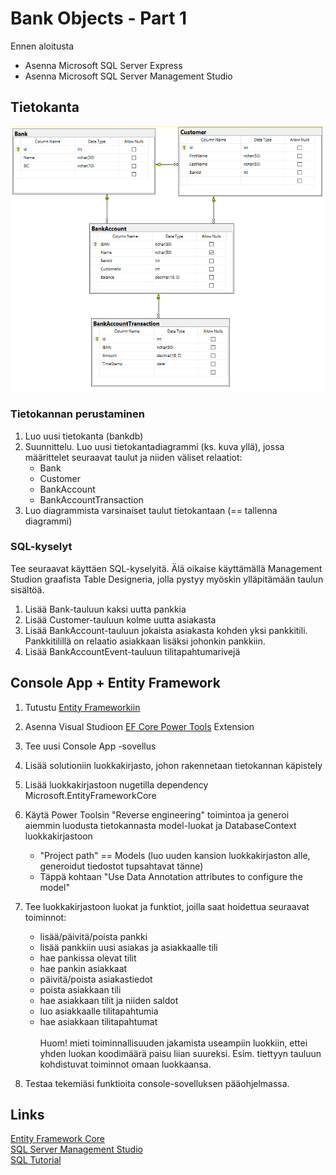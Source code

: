 # Bank Objects - Part 1

Ennen aloitusta
- Asenna Microsoft SQL Server Express
- Asenna Microsoft SQL Server Management Studio

## Tietokanta

<img src="https://raw.githubusercontent.com/ekoodi/ekoodi-2/master/assets/bankdb-diagram.png"/>

### Tietokannan perustaminen
1. Luo uusi tietokanta (bankdb)
2. Suunnittelu. Luo uusi tietokantadiagrammi (ks. kuva yllä), jossa määrittelet seuraavat taulut ja niiden väliset relaatiot:
    - Bank
    - Customer
    - BankAccount
    - BankAccountTransaction
3. Luo diagrammista varsinaiset taulut tietokantaan (== tallenna diagrammi)

### SQL-kyselyt
Tee seuraavat käyttäen SQL-kyselyitä. Älä oikaise käyttämällä Management Studion graafista Table Designeria, jolla pystyy myöskin ylläpitämään taulun sisältöä.

1. Lisää Bank-tauluun kaksi uutta pankkia
2. Lisää Customer-tauluun kolme uutta asiakasta
3. Lisää BankAccount-tauluun jokaista asiakasta kohden yksi pankkitili. Pankkitilillä on relaatio asiakkaan lisäksi johonkin pankkiin.
4. Lisää BankAccountEvent-tauluun tilitapahtumarivejä


## Console App + Entity Framework
1. Tutustu [Entity Frameworkiin]((https://docs.microsoft.com/en-us/ef/core/))
2. Asenna Visual Studioon [EF Core Power Tools](https://github.com/ErikEJ/SqlCeToolbox/wiki/EF-Core-Power-Tools) Extension
3. Tee uusi Console App -sovellus
4. Lisää solutioniin luokkakirjasto, johon rakennetaan tietokannan käpistely
5. Lisää luokkakirjastoon nugetilla dependency Microsoft.EntityFrameworkCore
6. Käytä Power Toolsin "Reverse engineering" toimintoa ja generoi aiemmin luodusta tietokannasta model-luokat ja DatabaseContext luokkakirjastoon
    - "Project path" == Models (luo uuden kansion luokkakirjaston alle, generoidut tiedostot tupsahtavat tänne)
    - Täppä kohtaan "Use Data Annotation attributes to configure the model"
7. Tee luokkakirjastoon luokat ja funktiot, joilla saat hoidettua seuraavat toiminnot:
    - lisää/päivitä/poista pankki
    - lisää pankkiin uusi asiakas ja asiakkaalle tili
    - hae pankissa olevat tilit
    - hae pankin asiakkaat
    - päivitä/poista asiakastiedot
    - poista asiakkaan tili
    - hae asiakkaan tilit ja niiden saldot
    - luo asiakkaalle tilitapahtumia
    - hae asiakkaan tilitapahtumat
    <br><br>Huom! mieti toiminnallisuuden jakamista useampiin luokkiin, ettei yhden luokan koodimäärä paisu liian suureksi.
    Esim. tiettyyn tauluun kohdistuvat toiminnot omaan luokkaansa.<br>
    
8. Testaa tekemiäsi funktioita console-sovelluksen pääohjelmassa.


## Links
[Entity Framework Core](https://docs.microsoft.com/en-us/ef/core/)
<br>
[SQL Server Management Studio](https://docs.microsoft.com/en-us/sql/ssms/download-sql-server-management-studio-ssms)
<br>
[SQL Tutorial](https://www.w3schools.com/sql/)